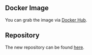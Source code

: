 ## Docker Image

You can grab the image via [Docker Hub](https://hub.docker.com/r/waja/speedtest/).

## Repository

The new repository can be found [here](https://github.com/Cyconet/docker-speedtest).
